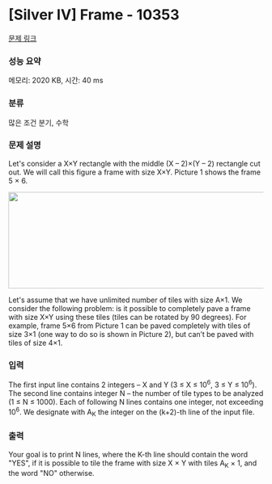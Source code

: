# [Silver IV] Frame - 10353 

[문제 링크](https://www.acmicpc.net/problem/10353) 

### 성능 요약

메모리: 2020 KB, 시간: 40 ms

### 분류

많은 조건 분기, 수학

### 문제 설명

<p>Let's consider a X×Y rectangle with the middle (X – 2)×(Y – 2) rectangle cut out. We will call this figure a frame with size X×Y. Picture 1 shows the frame 5 × 6.</p>

<p><img alt="" src="" style="height:191px; width:559px"></p>

<p>Let's assume that we have unlimited number of tiles with size A×1. We consider the following problem: is it possible to completely pave a frame with size X×Y using these tiles (tiles can be rotated by 90 degrees). For example, frame 5×6 from Picture 1 can be paved completely with tiles of size 3×1 (one way to do so is shown in Picture 2), but can’t be paved with tiles of size 4×1.</p>

### 입력 

 <p>The first input line contains 2 integers – X and Y (3 ≤ X ≤ 10<sup>6</sup>, 3 ≤ Y ≤ 10<sup>6</sup>). The second line contains integer N – the number of tile types to be analyzed (1 ≤ N ≤ 1000). Each of following N lines contains one integer, not exceeding 10<sup>6</sup>. We designate with A<sub>K</sub> the integer on the (k+2)-th line of the input file.</p>

### 출력 

 <p>Your goal is to print N lines, where the K-th line should contain the word "YES", if it is possible to tile the frame with size X × Y with tiles A<sub>K</sub> × 1, and the word "NO" otherwise.</p>

